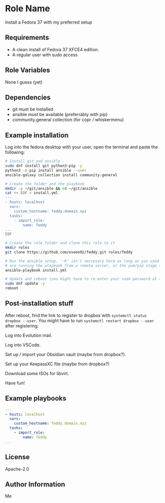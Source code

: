 Role Name
=========

Install a Fedora 37 with my preferred setup

Requirements
------------

- A clean install of Fedora 37 XFCE4 edition.
- A regular user with sudo access


Role Variables
--------------

None I guess (yet)

Dependencies
------------

- git must be installed
- ansible must be available (preferrably with pip)
- community.general collection (for copr / whiskermenu)

Example installation
--------------------

Log into the fedora desktop with your user, open the terminal and paste the following:

```bash
# Install git and ansible
sudo dnf install git python3-pip -y
python3 -m pip install ansible --user
ansible-galaxy collection install community.general

# Create the folder and the playbook
mkdir -p ~/git/ansible && cd ~/git/ansible
cat << EOF > install.yml
---
- hosts: localhost
  vars:
    custom_hostname: feddy.domain.xyz
  tasks:
    - import_role:
        name: feddy
...
EOF

# Create the role folder and clone this role to it
mkdir roles
git clone https://github.com/oveee92/feddy.git roles/feddy

# Run the ansible setup. '-K' isn't neccesary here as long as you used just sudo a minute ago, but if you
# are running the playbook from a remote server, or the yum/pip stage takes ages, add -K to the next command
ansible-playbook install.yml

# Update and reboot (you might have to re-enter your sudo password at this point, the playbook takes 5+ minutes)
sudo dnf update -y
reboot
```

Post-installation stuff
-----------------------


After reboot, find the link to register to dropbox with 
`systemctl status dropbox --user`. You might have to run
`systemctl restart dropbox --user` after registering.

Log into Evolution mail.

Log into VSCode.

Set up / import your Obsidian vault (maybe from dropbox?).

Set up your KeepassXC file (maybe from dropbox?)

Download some ISOs for libvirt.

Have fun!

Example playbooks
-----------------
```yaml
---
- hosts: localhost
  vars:
    custom_hostname: feddy.domain.xyz
  tasks:
    - import_role:
        name: feddy
...
```

License
-------

Apache-2.0


Author Information
------------------

Me
